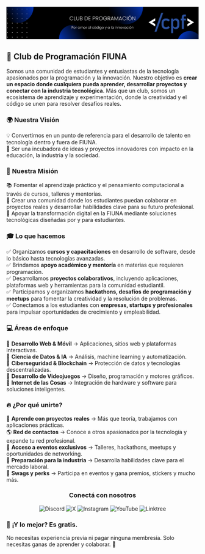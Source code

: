 ![Banner </cpf>](images/cpf_banner.png)

## 🚀 **Club de Programación FIUNA**  

Somos una comunidad de estudiantes y entusiastas de la tecnología apasionados por la programación y la innovación. Nuestro objetivo es **crear un espacio donde cualquiera pueda aprender, desarrollar proyectos y conectar con la industria tecnológica**. Más que un club, somos un ecosistema de aprendizaje y experimentación, donde la creatividad y el código se unen para resolver desafíos reales.  

### 🌍 **Nuestra Visión**  
💡 Convertirnos en un punto de referencia para el desarrollo de talento en tecnología dentro y fuera de FIUNA.  
🚀 Ser una incubadora de ideas y proyectos innovadores con impacto en la educación, la industria y la sociedad.  

### 🎯 **Nuestra Misión**  
📚 Fomentar el aprendizaje práctico y el pensamiento computacional a través de cursos, talleres y mentorías.  
🤝 Crear una comunidad donde los estudiantes puedan colaborar en proyectos reales y desarrollar habilidades clave para su futuro profesional.  
🌱 Apoyar la transformación digital en la FIUNA mediante soluciones tecnológicas diseñadas por y para estudiantes.  

### 🎓 **Lo que hacemos**  
✅ Organizamos **cursos y capacitaciones** en desarrollo de software, desde lo básico hasta tecnologías avanzadas.  
✅ Brindamos **apoyo académico y mentoría** en materias que requieren programación.  
✅ Desarrollamos **proyectos colaborativos**, incluyendo aplicaciones, plataformas web y herramientas para la comunidad estudiantil.  
✅ Participamos y organizamos **hackathons, desafíos de programación y meetups** para fomentar la creatividad y la resolución de problemas.  
✅ Conectamos a los estudiantes con **empresas, startups y profesionales** para impulsar oportunidades de crecimiento y empleabilidad.  

### 💻 **Áreas de enfoque**  
🔹 **Desarrollo Web & Móvil** → Aplicaciones, sitios web y plataformas interactivas.  
🔹 **Ciencia de Datos & IA** → Análisis, machine learning y automatización.  
🔹 **Ciberseguridad & Blockchain** → Protección de datos y tecnologías descentralizadas.  
🔹 **Desarrollo de Videojuegos** → Diseño, programación y motores gráficos.  
🔹 **Internet de las Cosas** → Integración de hardware y software para soluciones inteligentes.  

### 🔥 **¿Por qué unirte?**  
🚀 **Aprende con proyectos reales** → Más que teoría, trabajamos con aplicaciones prácticas.  
🌎 **Red de contactos** → Conoce a otros apasionados por la tecnología y expande tu red profesional.  
🎯 **Acceso a eventos exclusivos** → Talleres, hackathons, meetups y oportunidades de networking.  
💼 **Preparación para la industria** → Desarrolla habilidades clave para el mercado laboral.  
🎁 **Swags y perks** → Participa en eventos y gana premios, stickers y mucho más.  

<div align="center">
<h3>Conectá con nosotros</h3>

![Discord](https://img.shields.io/badge/Discord-%235865F2.svg?style=for-the-badge&logo=discord&logoColor=white)
![X](https://img.shields.io/badge/X-000000?style=flat&logo=x&logoColor=white)
![Instagram](https://img.shields.io/badge/Instagram-E4405F?style=flat&logo=instagram&logoColor=white)
![YouTube](https://img.shields.io/badge/YouTube-FF0000?style=flat&logo=youtube&logoColor=white)
![Linktree](https://img.shields.io/badge/linktree-43E55E?style=flat&logo=linktree&logoColor=white)

</div>


### 📌 **¡Y lo mejor? Es gratis.**  
No necesitas experiencia previa ni pagar ninguna membresía. Solo necesitas ganas de aprender y colaborar. 🚀
